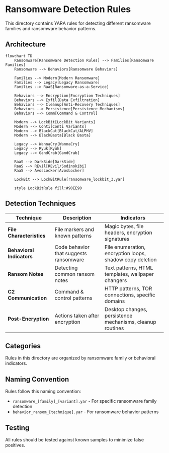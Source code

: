 # Ransomware Detection Rules

This directory contains YARA rules for detecting different ransomware families and ransomware behavior patterns.

## Architecture

```mermaid
flowchart TD
    Ransomware[Ransomware Detection Rules] --> Families[Ransomware Families]
    Ransomware --> Behaviors[Ransomware Behaviors]
    
    Families --> Modern[Modern Ransomware]
    Families --> Legacy[Legacy Ransomware]
    Families --> RaaS[Ransomware-as-a-Service]
    
    Behaviors --> Encryption[Encryption Techniques]
    Behaviors --> Exfil[Data Exfiltration]
    Behaviors --> Cleanup[Anti-Recovery Techniques]
    Behaviors --> Persistence[Persistence Mechanisms]
    Behaviors --> Comm[Command & Control]
    
    Modern --> LockBit[LockBit Variants]
    Modern --> Conti[Conti Variants]
    Modern --> BlackCat[BlackCat/ALPHV]
    Modern --> BlackBasta[Black Basta]
    
    Legacy --> WannaCry[WannaCry]
    Legacy --> Ryuk[Ryuk]
    Legacy --> GandCrab[GandCrab]
    
    RaaS --> DarkSide[DarkSide]
    RaaS --> REvil[REvil/Sodinokibi]
    RaaS --> AvosLocker[AvosLocker]
    
    LockBit --> LockBitRule[ransomware_lockbit_3.yar]
    
    style LockBitRule fill:#90EE90
```

## Detection Techniques

| Technique | Description | Indicators |
|-----------|-------------|------------|
| **File Characteristics** | File markers and known patterns | Magic bytes, file headers, encryption signatures |
| **Behavioral Indicators** | Code behavior that suggests ransomware | File enumeration, encryption loops, shadow copy deletion |
| **Ransom Notes** | Detecting common ransom notes | Text patterns, HTML templates, wallpaper changers |
| **C2 Communication** | Command & control patterns | HTTP patterns, TOR connections, specific domains |
| **Post-Encryption** | Actions taken after encryption | Desktop changes, persistence mechanisms, cleanup routines |

## Categories

Rules in this directory are organized by ransomware family or behavioral indicators.

## Naming Convention

Rules follow this naming convention:
- `ransomware_[family]_[variant].yar` - For specific ransomware family detection
- `behavior_ransom_[technique].yar` - For ransomware behavior patterns

## Testing

All rules should be tested against known samples to minimize false positives.
